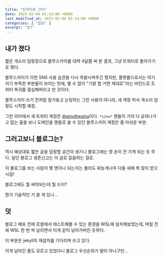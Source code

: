 ```yaml
---
title: "트위터로 간다"
date: 2025-02-04 01:14:00 +0900
last_modified_at: 2025-02-04 01:14:00 +0900
categories: [ "잡담" ]
excerpt: "또?"
---
```


## 내가 졌다

짧은 개소리 덤핑장으로 블루스카이를 대략 4달쯤 써 본 결과, 그냥 트위터로 돌아가기로 했다.

블루스카이가 이런 SNS 사용 습관을 다시 촉발시켜주긴 했지만, 플랫폼으로서는 여기저기 부족한 부분들이 보이는 탓에, 별 수 없이 "기왕 할 거면 제대로"라는 마인드로 트위터 복귀를 결심해버리고 만 것이다.

블루스카이 쓰기 전처럼 잠가놓고 눈팅하는 그런 사용이 아니라, 새 계정 파서 개소리 덤핑도 시작할 예정.

그런 의미에서 새 트위터 계정은 [@sinuthesinu](https://x.com/sinuthesinu)이다. `*sinu*` 핸들이 거의 다 긁혀나가고 없는 꼴을 보니 도메인을 핸들로 쓸 수 있던 블루스카이 계정은 좀 아쉬운 부분.

## 그러고보니 블로그는?

역시 예상대로 짧은 글을 덤핑할 공간이 생기니 블로그에는 영 손이 안 가게 되는 듯 하다. 일단 블로그 생존신고는 이 글로 갈음하는 걸로.

이 블로그를 보는 사람이 몇 명이나 되는지는 몰라도 뒤늦게나마 다들 새해 복 많이 받으시길!

블로그에도 뭘 써야되는데 뭘 쓰지?

뭔가 기술적인 거 쓸 게 있나...

## 덧

블로그 배포 전에 로컬에서 테스트해볼 수 있는 환경을 WSL에 설치해놨었는데, 며칠 전에 WSL 한 번 싹 날리면서 이게 같이 날아가버린 듯하다.

이 부분은 jekyll의 재설치를 기다리며 쓰고 있다.

이게 날아간 줄도 모르고 있었다니 블로그 우선순위가 말이 아니구만...
